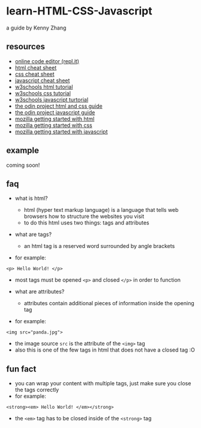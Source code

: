 # learn-HTML-CSS-Javascript
a guide by Kenny Zhang

## resources
- [online code editor (repl.it)](https://repl.it/)
- [html cheat sheet](https://overapi.com/html)
- [css cheat sheet](https://overapi.com/css)
- [javascript cheat sheet](https://overapi.com/javascript)
- [w3schools html tutorial](https://www.w3schools.com/html/default.asp)
- [w3schools css tutorial](https://www.w3schools.com/css/default.asp)
- [w3schools javascript turtorial](https://www.w3schools.com/js/default.asp)
- [the odin project html and css guide](https://www.theodinproject.com/courses/html-and-css)
- [the odin project javascript guide](https://www.theodinproject.com/courses/javascript)
- [mozilla getting started with html](https://developer.mozilla.org/en-US/docs/Learn/HTML/Introduction_to_HTML/Getting_started)
- [mozilla getting started with css](https://developer.mozilla.org/en-US/docs/Learn/CSS/First_steps/Getting_started)
- [mozilla getting started with javascript](https://developer.mozilla.org/en-US/docs/Learn/Getting_started_with_the_web/JavaScript_basics)

## example
coming soon!

## faq
- what is html?
  - html (hyper text markup language) is a language that tells web browsers how to structure the websites you visit
  - to do this html uses two things: tags and attributes

- what are tags?
  - an html tag is a reserved word surrounded by angle brackets
- for example:

`<p> Hello World! </p>`

- most tags must be opened `<p>` and closed `</p>` in order to function

- what are attributes?
  - attributes contain additional pieces of information inside the opening tag
- for example:

`<img src="panda.jpg">`

- the image source `src` is the attribute of the `<img>` tag
- also this is one of the few tags in html that does not have a closed tag :O

## fun fact
- you can wrap your content with multiple tags, just make sure you close the tags correctly
- for example:

`<strong><em> Hello World! </em></strong>`

- the `<em>` tag has to be closed inside of the `<strong>` tag
